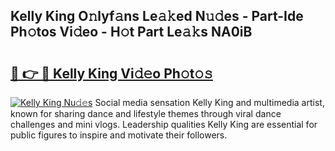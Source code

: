 ## Kelly King O𝚗lyf𝚊ns Le𝚊𝚔ed N𝚞𝚍es - Part-Ide Ph𝚘tos Vi𝚍eo - H𝚘t Part Le𝚊𝚔s NA0iB

# <h2><a href="http://hf5cttc.feru.top/?c=Kelly+King">🔗 👉 🔴 Kelly King Vi𝚍𝚎o Ph𝚘t𝚘𝚜</a></h2>

[![Kelly King Nu𝚍𝚎s](https://i.imgur.com/0TWrTi3.gif)](http://hf5cttc.feru.top/?c=Kelly+King)
Social media sensation Kelly King and multimedia artist, known for sharing dance and lifestyle themes through viral dance challenges and mini vlogs. Leadership qualities Kelly King are essential for public figures to inspire and motivate their followers. 
